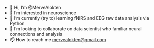 - 👋 Hi, I’m @MerveAlokten
- 👀 I’m interested in neuroscience
- 🌱 I’m currently (try to) learning fNIRS and EEG raw data analysis via Python
- 💞️ I’m looking to collaborate on data scientist who familiar neural connections and analysis
- 📫 How to reach me mervealokten@gmail.com

<!---
MerveAlokten/MerveAlokten is a ✨ special ✨ repository because its `README.md` (this file) appears on your GitHub profile.
You can click the Preview link to take a look at your changes.
--->
